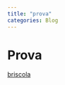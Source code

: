 ```yaml
---
title: "prova"
categories: Blog
---
```


# Prova

[briscola](https:/redyouman.github.io_posts/briscola.exe)
